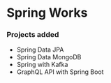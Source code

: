 # Spring Works

### Projects added
* Spring Data JPA
* Spring Data MongoDB
* Spring with Kafka
* GraphQL API with Spring Boot
